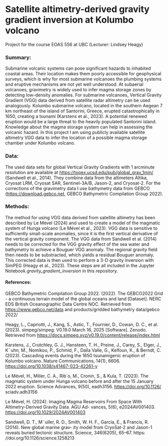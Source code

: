 # Satellite altimetry-derived gravity gradient inversion at Kolumbo volcano
Project for the course EOAS 556 at UBC (Lecturer: Lindsey Heagy)

### Summary:
Submarine volcanic systems can pose significant hazards to inhabited coastal areas. Their location makes them
poorly accessible for geophysical surveys, which is why for most submarine volcanoes the plumbing systems and
eruptive mechanisms are not yet well understood. At subaerial volcanoes, gravimetry is widely used to infer magma
storage zones by detecting low-density anomalies. For submarine volcanoes, Vertical Gravity Gradient (VGG) data
derived from satellite radar altimetry can be used analogously.
Kolumbo submarine volcano, located in the southern Aegean 7 km northeast of the island of Santorini, Greece,
erupted catastrophically in 1650, creating a tsunami (Karstens et al., 2023). A potential renewed eruption would
be a large threat to the heavily populated Santorini island. Knowledge about the magma storage system can help
in assessing the volcanic hazard. 
In this project I am using publicly available satellite altimetry VGG data to infer the location of a
possible magma storage chamber under Kolumbo volcano.

### Data:
The used data sets for global Vertical Gravity Gradients with 1 arcminute resolution are available at https://topex.ucsd.edu/pub/global_grav_1min/ (Sandwell et al., 2014). They combine data from the altimeters Altika, Cryosat LRM,
Cryosat SAR, Sentinel-3A/B, Jason-2, and Cryosat-2.
For the corrections of the gravimetry data I use bathymetry data from GEBCO (https://download.gebco.net, GEBCO Bathymetric Compilation
Group 2022).

### Methods:
The method for using VGG data derived from satellite altimetry has been described by Le Mével (2024) and used
to create a model of the magmatic system of Hunga volcano (Le Mével et al., 2023). 
VGG data is sensitive to sufficiently small-scale anomalies, since it is the first vertical derivative of the
vertical gravity component.
The VGG data from Sandwell et al. (2014) needs to be corrected for the VGG gravity effect of the sea water and
bathymetry to achieve a Bouguer VGG anomaly. The regional gravity field then needs to be substracted, which
yields a residual Bouguer anomaly. This corrected data is then used to perform a 3-D gravity inversion with SimPEG (Heagy et al.,
2023).
These steps are all included in the Jupyter Notebook _gravity_gradient_inversion_ in this repository.


#### References: 
GEBCO Bathymetric Compilation Group 2022. (2022). The GEBCO2022 Grid - a continuous terrain model
of the global oceans and land [Dataset]. NERC EDS British Oceanographic Data Centre NOC. Retrieved from
https://www.gebco.net/data and products/gridded bathymetry data/gebco 2022/

Heagy, L., Capriotti, J., Kang, S., Astic, T., Fournier, D., Cowan, D. C., et al. (2023). simpeg/simpeg: V0.19.0
March 16, 2025 [Software]. Zenodo. Retrieved from https://docs.simpeg.xyz/v0.19.0/content/release/index.html

Karstens, J., Crutchley, G. J., Hansteen, T. H., Preine, J., Carey, S., Elger, J., K¨uhn, M., Nomikou, P., Schmid,
F., Dalla Valle, G., Kelfoun, K., & Berndt, C. (2023). Cascading events during the 1650 tsunamigenic eruption of
Kolumbo volcano. Nature Communications, 14(1), 6606. https://doi.org/10.1038/s41467-023-42261-y

Le Mével, H., Miller, C. A., Rib´o, M., Cronin, S., & Kula, T. (2023). The magmatic system under Hunga volcano
before and after the 15 January 2022 eruption. Science Advances, 9(50), eadh3156. https://doi.org/10.1126/
sciadv.adh3156

Le Mével, H. (2024). Imaging Magma Reservoirs From Space With Altimetry-Derived Gravity Data. AGU Ad-
vances, 5(6), e2024AV001403. https://doi.org/10.1029/2024AV001403

Sandwell, D. T., M¨uller, R. D., Smith, W. H. F., Garcia, E., & Francis, R. (2014). New global marine grav-
ity model from CryoSat-2 and Jason-1 reveals buried tectonic structure. Science, 346(6205), 65–67. https:
//doi.org/10.1126/science.1258213
